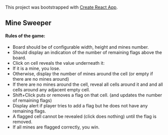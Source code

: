This project was bootstrapped with [Create React App](https://github.com/facebookincubator/create-react-app).


## Mine Sweeper ##
  #### Rules of the game:  ####
* Board should be of configurable width, height and mines number.
* Should display an indication of the number of remaining flags above the board.
* Click on cell reveals the value underneath it:
* If it is a mine, you lose.
* Otherwise, display the number of mines around the cell (or empty if there are no mines around)
* If there are no mines around the cell, reveal all cells around it and and all cells around any adjacent empty cell.
* Shift+Click puts or removes a flag on that cell. (and updates the number of remaining flags)
* Display alert if player tries to add a flag but he does not have any remaining flags.
* A flagged cell cannot be revealed (click does nothing) until the flag is removed.
* If all mines are flagged correctly, you win.